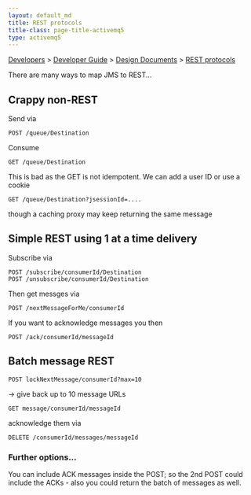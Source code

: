 ```yaml
---
layout: default_md
title: REST protocols 
title-class: page-title-activemq5
type: activemq5
---
```


[Developers](developers) > [Developer Guide](developer-guide) > [Design Documents](design-documents) > [REST protocols](rest-protocols)


There are many ways to map JMS to REST...

Crappy non-REST
---------------

Send via
```
POST /queue/Destination
```
Consume
```
GET /queue/Destination
```
This is bad as the GET is not idempotent. We can add a user ID or use a cookie
```
GET /queue/Destination?jsessionId=....
```
though a caching proxy may keep returning the same message

Simple REST using 1 at a time delivery
--------------------------------------

Subscribe via
```
POST /subscribe/consumerId/Destination  
POST /unsubscribe/consumerId/Destination
```
Then get messges via
```
POST /nextMessageForMe/consumerId
```
If you want to acknowledge messages you then
```
POST /ack/consumerId/messageId
```
Batch message REST
------------------
```
POST lockNextMessage/consumerId?max=10 
```
-\> give back up to 10 message URLs
```
GET message/consumerId/messageId
```
acknowledge them via
```
DELETE /consumerId/messages/messageId
```
### Further options...

You can include ACK messages inside the POST; so the 2nd POST could include the ACKs - also you could return the batch of messages as well.

